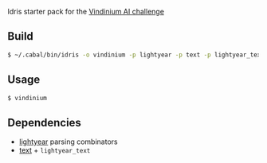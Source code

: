 Idris starter pack for the [Vindinium AI challenge](http://vindinium.org)

## Build
```sh
$ ~/.cabal/bin/idris -o vindinium -p lightyear -p text -p lightyear_text -p base Main.idr
```

## Usage

```bash
$ vindinium
```

## Dependencies
* [lightyear](https://github.com/ziman/lightyear) parsing combinators
* [text](https://github.com/ziman/text) + `lightyear_text`
